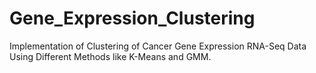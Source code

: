 # Gene_Expression_Clustering
Implementation of Clustering of Cancer Gene Expression RNA-Seq Data Using Different Methods like K-Means and GMM.
